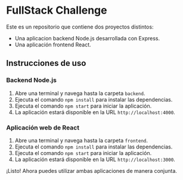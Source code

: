 # FullStack Challenge

Este es un repositorio que contiene dos proyectos distintos:

- Una aplicacion backend Node.js desarrollada con Express.
- Una aplicación frontend React.

## Instrucciones de uso

### Backend Node.js

1. Abre una terminal y navega hasta la carpeta `backend`.
2. Ejecuta el comando `npm install` para instalar las dependencias.
3. Ejecuta el comando `npm start` para iniciar la aplicación.
4. La aplicación estará disponible en la URL `http://localhost:4000`.


### Aplicación web de React

1. Abre una terminal y navega hasta la carpeta `frontend`.
2. Ejecuta el comando `npm install` para instalar las dependencias.
3. Ejecuta el comando `npm start` para iniciar la aplicación.
4. La aplicación estará disponible en la URL `http://localhost:3000`.


¡Listo! Ahora puedes utilizar ambas aplicaciones de manera conjunta.